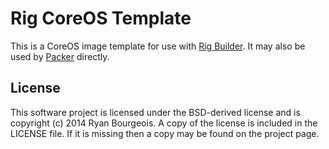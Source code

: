 Rig CoreOS Template
===================
This is a CoreOS image template for use with [Rig Builder](builder). It may
also be used by [Packer](packer) directly.

License
-------
This software project is licensed under the BSD-derived license and is
copyright (c) 2014 Ryan Bourgeois. A copy of the license is included in the
LICENSE file. If it is missing then a copy may be found on the project page.

[builder]: https://github.com/BlueDragonX/rig-builder "Rig Builder"
[packer]: http://packer.io "Packer"
